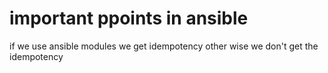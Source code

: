 # important ppoints in ansible 
if we use ansible modules we get idempotency other wise we don't get the idempotency 